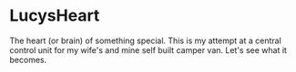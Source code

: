 # LucysHeart

The heart (or brain) of something special. This is my attempt at a central control unit for my wife's and mine self built camper van. Let's see what it becomes.
